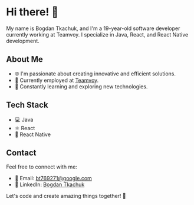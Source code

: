 # Hi there! 👋

My name is Bogdan Tkachuk, and I'm a 19-year-old software developer currently working at Teamvoy. I specialize in Java, React, and React Native development.

## About Me

- 🌐 I'm passionate about creating innovative and efficient solutions.
- 💼 Currently employed at [Teamvoy](https://teamvoy.com/).
- 🚀 Constantly learning and exploring new technologies.

## Tech Stack

- 💻 Java
- ⚛️ React
- 📱 React Native

## Contact

Feel free to connect with me:

- 📧 Email: [bt769271@google.com](mailto:bt769271@google.com)
- 💼 LinkedIn: [Bogdan Tkachuk](https://www.linkedin.com/in/bogdan-tkachuk-02671a222/)

Let's code and create amazing things together! 🚀
